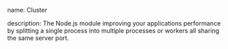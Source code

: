 name: Cluster

description: The Node.js module improving your applications performance by splitting a single process into multiple processes or workers all sharing the same server port.
